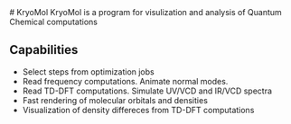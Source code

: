 <meta name="google-site-verification" content="xLY9edKaQl5jMcPCqOEbRcZbk3tWGlsJN3Js5Ab5K8Y" />
# KryoMol
KryoMol is a program for visulization and analysis of Quantum Chemical computations

## Capabilities
- Select steps from optimization jobs
- Read frequency computations. Animate normal modes.
- Read TD-DFT computations. Simulate UV/VCD and IR/VCD spectra
- Fast rendering of molecular orbitals and densities
- Visualization of density differeces from TD-DFT computations
